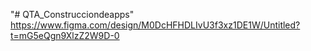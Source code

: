 "# QTA_Construcciondeapps" 
https://www.figma.com/design/M0DcHFHDLIvU3f3xz1DE1W/Untitled?t=mG5eQgn9XlzZ2W9D-0 
